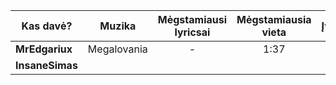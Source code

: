 | Kas davė?       |   Muzika   | Mėgstamiausi lyricsai | Mėgstamiausia vieta | Įvertinimas |
| --------------- |:----------:|:---------------------:|:-------------------:|:-----------:|
| **MrEdgariux**  | Megalovania | -                     | 1:37                | 7            |
| **InsaneSimas** |    |                       |                     |             |

